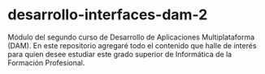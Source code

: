 # desarrollo-interfaces-dam-2
Módulo del segundo curso de Desarrollo de Aplicaciones Multiplataforma (DAM). En este repositorio agregaré todo el contenido que halle de interés para quien desee estudiar este grado superior de Informática de la Formación Profesional.
